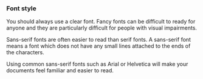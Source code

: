 ### Font style
You should always use a clear font. Fancy fonts can be difficult to ready for anyone and they are particularly difficult for people with visual impairments.

Sans-serif fonts are often easier to read than serif fonts. A sans-serif font means a font which does not have any small lines attached to the ends of the characters.

Using common sans-serif fonts such as Arial or Helvetica will make your documents feel familiar and easier to read.
